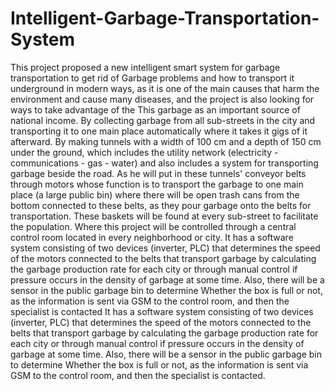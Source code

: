 # Intelligent-Garbage-Transportation-System
This project proposed a new intelligent smart system for garbage transportation to get rid of Garbage problems and how to transport it underground in modern ways, as it is one of the main causes that harm the environment and cause many diseases, and the project is also looking for ways to take advantage of the This garbage as an important source of national income. By collecting garbage from all sub-streets in the city and transporting it to one main place automatically where it takes it gigs of it afterward. By making tunnels with a width of 100 cm and a depth of 150 cm under the ground, which includes the utility network (electricity - communications - gas - water) and also includes a system for transporting garbage beside the road. As he will put in these tunnels' conveyor belts through motors whose function is to transport the garbage to one main place (a large public bin) where there will be open trash cans from the bottom connected to these belts, as they pour garbage onto the belts for transportation. These baskets will be found at every sub-street to facilitate the population. Where this project will be controlled through a central control room located in every neighborhood or city. It has a software system consisting of two devices (inverter, PLC) that determines the speed of the motors connected to the belts that transport garbage by calculating the garbage production rate for each city or through manual control if pressure occurs in the density of garbage at some time. Also, there will be a sensor in the public garbage bin to determine Whether the box is full or not, as the information is sent via GSM to the control room, and then the specialist is contacted It has a software system consisting of two devices (inverter, PLC) that determines the speed of the motors connected to the belts that transport garbage by calculating the garbage production rate for each city or through manual control if pressure occurs in the density of garbage at some time. Also, there will be a sensor in the public garbage bin to determine Whether the box is full or not, as the information is sent via GSM to the control room, and then the specialist is contacted.
